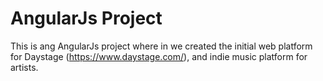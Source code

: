 ﻿# AngularJs Project
 
 This is ang AngularJs project where in we created the initial web platform for Daystage (https://www.daystage.com/), and indie music platform for artists.


